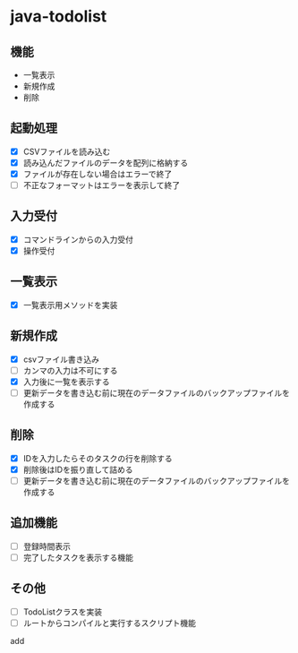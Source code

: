 # java-todolist
## 機能

- 一覧表示
- 新規作成
- 削除

## 起動処理

- [x] CSVファイルを読み込む
- [x] 読み込んだファイルのデータを配列に格納する
- [x] ファイルが存在しない場合はエラーで終了
- [ ] 不正なフォーマットはエラーを表示して終了

## 入力受付

- [x] コマンドラインからの入力受付
- [x] 操作受付

## 一覧表示

- [x] 一覧表示用メソッドを実装

## 新規作成

- [x] csvファイル書き込み
- [ ] カンマの入力は不可にする
- [x] 入力後に一覧を表示する
- [ ] 更新データを書き込む前に現在のデータファイルのバックアップファイルを作成する

## 削除

- [x] IDを入力したらそのタスクの行を削除する
- [x] 削除後はIDを振り直して詰める
- [ ] 更新データを書き込む前に現在のデータファイルのバックアップファイルを作成する

## 追加機能

- [ ] 登録時間表示
- [ ] 完了したタスクを表示する機能

## その他

- [ ] TodoListクラスを実装
- [ ] ルートからコンパイルと実行するスクリプト機能

add
